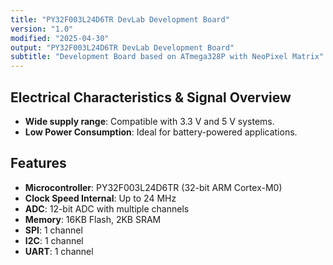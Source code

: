 ```yaml
---
title: "PY32F003L24D6TR DevLab Development Board"
version: "1.0"
modified: "2025-04-30"
output: "PY32F003L24D6TR DevLab Development Board"
subtitle: "Development Board based on ATmega328P with NeoPixel Matrix"
---
```


<!--
# README_TEMPLATE.md
This file serves as an input to generate a datasheet-style technical PDF.
Fill in each section without deleting or modifying the existing headings.
-->


## Electrical Characteristics & Signal Overview

<!-- FILL HERE -->
- **Wide supply range**:    Compatible with 3.3 V and 5 V systems.  
- **Low Power Consumption**: Ideal for battery-powered applications.

<!-- <!-- ## Applications

## Features -->

<!-- FILL HERE -->
## Features

- **Microcontroller**: PY32F003L24D6TR (32-bit ARM Cortex-M0)
- **Clock Speed Internal**: Up to 24 MHz
- **ADC**: 12-bit ADC with multiple channels
- **Memory**: 16KB Flash, 2KB SRAM
- **SPI**: 1 channel
- **I2C**: 1 channel
- **UART**: 1 channel

